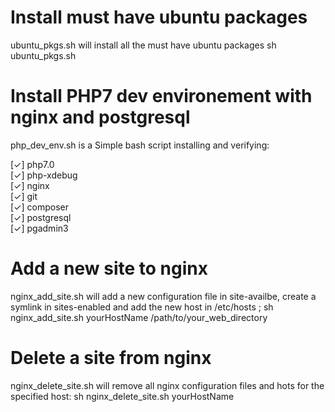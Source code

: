 # Install must have ubuntu packages 
ubuntu_pkgs.sh will install all the must have ubuntu packages
sh ubuntu_pkgs.sh


# Install PHP7 dev environement with nginx and postgresql
php_dev_env.sh is a Simple bash script installing and verifying:

[✓]  php7.0  
[✓]  php-xdebug  
[✓]  nginx  
[✓]  git  
[✓]  composer  
[✓]  postgresql  
[✓]  pgadmin3  

# Add a new site to nginx
nginx_add_site.sh will add a new configuration file in site-availbe, create a symlink in
sites-enabled and add the new host in /etc/hosts  ;
sh nginx_add_site.sh yourHostName /path/to/your_web_directory

# Delete a site from nginx
nginx_delete_site.sh will remove all nginx configuration files and hots for the specified host:
sh nginx_delete_site.sh yourHostName


